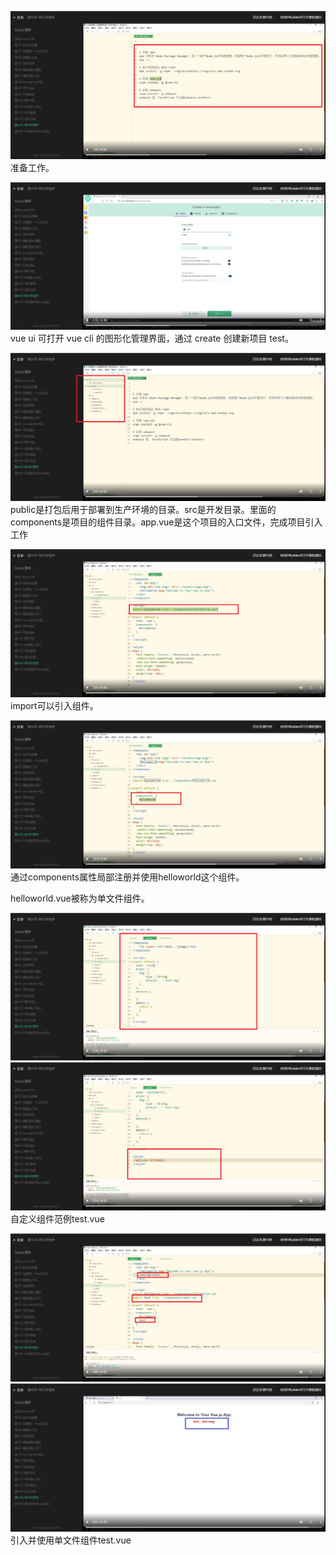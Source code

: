 ![](./img/2022-01-19-09-43-12.png)  
准备工作。

![](./img/2022-01-19-09-44-09.png)  
vue ui 可打开 vue cli 的图形化管理界面，通过 create 创建新项目 test。

![](./img/2022-01-19-09-47-33.png)      
public是打包后用于部署到生产环境的目录。src是开发目录。里面的components是项目的组件目录。app.vue是这个项目的入口文件，完成项目引入工作

![](./img/2022-01-19-09-49-47.png)      
import可以引入组件。        

![](./img/2022-01-19-09-51-17.png)
通过components属性局部注册并使用helloworld这个组件。

helloworld.vue被称为单文件组件。

![](./img/2022-01-19-09-55-04.png)      
![](./img/2022-01-19-09-55-44.png)
自定义组件范例test.vue

![](./img/2022-01-19-09-56-47.png)      
![](./img/2022-01-19-09-57-03.png)      
引入并使用单文件组件test.vue